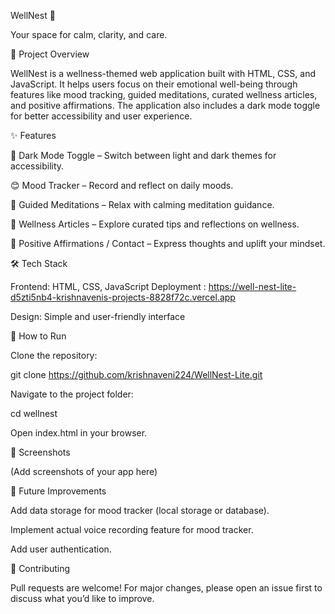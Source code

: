 WellNest 🌿

Your space for calm, clarity, and care.

📌 Project Overview

WellNest is a wellness-themed web application built with HTML, CSS, and JavaScript. It helps users focus on their emotional well-being through features like mood tracking, guided meditations, curated wellness articles, and positive affirmations. The application also includes a dark mode toggle for better accessibility and user experience.

✨ Features

🌙 Dark Mode Toggle – Switch between light and dark themes for accessibility.

😊 Mood Tracker – Record and reflect on daily moods.

🧘 Guided Meditations – Relax with calming meditation guidance.

📖 Wellness Articles – Explore curated tips and reflections on wellness.

💬 Positive Affirmations / Contact – Express thoughts and uplift your mindset.

🛠️ Tech Stack

Frontend: HTML, CSS, JavaScript
Deployment : https://well-nest-lite-d5zti5nb4-krishnavenis-projects-8828f72c.vercel.app

Design: Simple and user-friendly interface



🚀 How to Run

Clone the repository:

git clone https://github.com/krishnaveni224/WellNest-Lite.git


Navigate to the project folder:

cd wellnest


Open index.html in your browser.

📸 Screenshots

(Add screenshots of your app here)

🔮 Future Improvements

Add data storage for mood tracker (local storage or database).

Implement actual voice recording feature for mood tracker.

Add user authentication.

🤝 Contributing

Pull requests are welcome! For major changes, please open an issue first to discuss what you’d like to improve.

